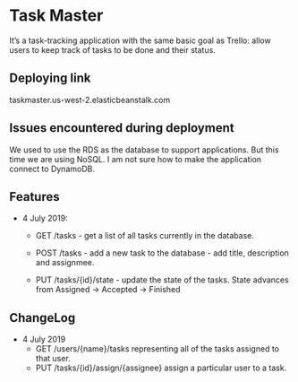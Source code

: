 # Task Master
It’s a task-tracking application with the same basic goal as Trello: 
allow users to keep track of tasks to be done and their status. 

## Deploying link
taskmaster.us-west-2.elasticbeanstalk.com

## Issues encountered during deployment
We used to use the RDS as the database to support applications. But this time we are 
using NoSQL. I am not sure how to make the application connect to DynamoDB.

## Features
- 4 July 2019:

  - GET /tasks - get a list of all tasks currently in the database.

  - POST /tasks - add a new task to the database - add title, description and assignmee.

  - PUT /tasks/{id}/state - update the state of the tasks. State advances from Assigned -> Accepted -> Finished

## ChangeLog
- 4 July 2019
  - GET /users/{name}/tasks representing all of the tasks assigned to that user.
  - PUT /tasks/{id}/assign/{assignee} assign a particular user to a task.